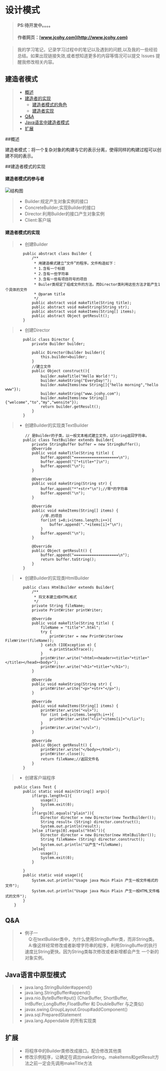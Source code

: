 
#  设计模式
> #### PS:待开发中。。。。
> #### 作者网页：[www.jcohy.com](http://www.jcohy.com)  	

>  我的学习笔记，记录学习过程中的笔记以及遇到的问题,以及我的一些经验总结。如果出现链接失效,或者想知道更多的内容等情况可以提交 Issues 提醒我修改相关内容。

## 建造者模式
> * [概述](#gaishu)
> * [建造者的实现](#shixian)
>   *  [建造者模式的角色](#role)
>   *  [建造者实现](#impl)
> * [Q&A](#qa)
> * [Java语言中建造者模式](#java)
> * [扩展](#kuozhan)

<p id="gaishu">

##概述

建造者模式：将一个复杂对象的构建与它的表示分离，使得同样的构建过程可以创建不同的表示。

<p id="shixian">

##建造者模式的实现

<p id="role">

####  建造者模式的参与者
![结构图](https://github.com/jiachao23/jcohy-study-sample/blob/master/jcohy-studydesign-pattern/src/main/resources/static/images/builder.png)
>  *  Builder:规定产生对象实例的接口
>  *  ConcreteBuilder;实现Builder的接口
>  *  Director:利用Builder的接口产生对象实例
>  *  Client:客户端

<p id="impl">

####  建造者模式的实现
>  *  创建Builder

            public abstract class Builder {
                /**
                 * 用建造模式建立“文件”的程序。文件构造如下：
                 * 1.含有一个标题
                 * 2.含有一些字符串
                 * 3.含有一些有项目符号的项目
                 * Builer类规定了组成文件的方法。而Director类利用这些方法才能产生1个具体的文件
                 * @param title
                 */
                public abstract void makeTitle(String title);
                public abstract void makeString(String str);
                public abstract void makeItems(String[] items);
                public abstract Object getResult();
            }
>  *  创建Director

            public class Director {
                private Builder builder;
            
                public Director(Builder builder){
                    this.builder=builder;
                }
                //建立文件
                public Object construct(){
                    builder.makeTitle("Hello World！");
                    builder.makeString("EveryDay!");
                    builder.makeItems(new String[]{"hello morning","hello www"});
                    builder.makeString("www.jcohy.com");
                    builder.makeItems(new String[]{"welcome","to","my","wensite"});
                    return builder.getResult();
                }
            }
>  *  创建Builder的实现类TextBuilder

             // 是Builder的子类，以一般文本格式建立文件，以String返回字符串。
            public class TextBuilder extends Builder{
                private StringBuffer buffer = new StringBuffer();
                @Override
                public void makeTitle(String title) {
                    buffer.append("====================\n");
                    buffer.append("["+title+"]\n");
                    buffer.append("\n");
                }
            
                @Override
                public void makeString(String str) {
                    buffer.append("*"+str+"\n");//带*的字符串
                    buffer.append("\n");
                }
            
                @Override
                public void makeItems(String[] items) {
                    //带.的项目
                    for(int i=0;i<items.length;i++){
                        buffer.append("."+items[i]+"\n");
                    }
                    buffer.append("\n");
                }
            
                @Override
                public Object getResult() {
                    buffer.append("====================\n");
                    return buffer.toString();
                }
            }
>  *  创建Builder的实现类HtmlBuilder

            public class HtmlBuilder extends Builder{
                /**
                 * 将文本建立成HTML格式
                 */
                private String fileName;
                private PrintWriter printWriter;
            
                @Override
                public void makeTitle(String title) {
                    fileName = "title"+".html";
                    try {
                        printWriter = new PrintWriter(new FileWriter(fileName));
                    } catch (IOException e) {
                        e.printStackTrace();
                    }
                    printWriter.write("<html><header><title>"+title+"</title></head><body>");
                    printWriter.write("<h1>"+title+"</h1>");
                }
            
                @Override
                public void makeString(String str) {
                    printWriter.write("<p>"+str+"</p>");
                }
            
                @Override
                public void makeItems(String[] items) {
                    printWriter.write("<ul>");
                    for (int i=0;i<items.length;i++){
                        printWriter.write("<li>"+items[i]+"</li>");
                    }
                    printWriter.write("</ul>");
                }
            
                @Override
                public Object getResult() {
                    printWriter.write("</body></html>");
                    printWriter.close();
                    return fileName;//返回文件名
                }
            }
>  *  创建客户端程序

        public class Test {
            public static void main(String[] args){
                if(args.length<1){
                    usage();
                    System.exit(0);
                }
                if(args[0].equals("plain")){
                    Director director = new Director(new TextBuilder());
                    String result= (String) director.construct();
                    System.out.println(result);
                }else if(args[0].equals("html")){
                    Director director = new Director(new HtmlBuilder());
                    String fileName= (String) director.construct();
                    System.out.println("以产生"+fileName);
                }else{
                    usage();
                    System.exit(0);
                }

            }
            public static void usage(){
                System.out.println("Usage java Main Plain 产生一般文件格式的文件");
                System.out.println("Usage java Main Plain 产生一般HTML文件格式的文件");
            }
        }

<p id ="qa" />

##  Q&A

> *  例子一</br>
>   &nbsp;&nbsp; Q:在textBuilder类中，为什么使用StringBuffer类，而非String类。</br>
>   &nbsp;&nbsp; A:像这样经常修改或者新增字符串的程序，利用StringBuffer的执行速度比String更快。因为String类每次修改或者新增都会产生
>  一个新的对象实例。

<p id ="java" />

## Java语言中原型模式
>  *  java.lang.StringBuilder#append()
>  *  java.lang.StringBuffer#append()
>  *  java.nio.ByteBuffer#put() (CharBuffer, ShortBuffer, IntBuffer,LongBuffer,FloatBuffer 和 DoubleBuffer 与之类似)
>  *  javax.swing.GroupLayout.Group#addComponent()
>  *  java.sql.PreparedStatement
>  *  java.lang.Appendable 的所有实现类

<p id ="kuozhan" />

##  扩展
>  *  将程序中的Builder类修改成接口。配合修改其他类
>  *  修改示例程序，让确定在调出makeString，makeItems和getResult方法之前一定会先调用makeTitle方法